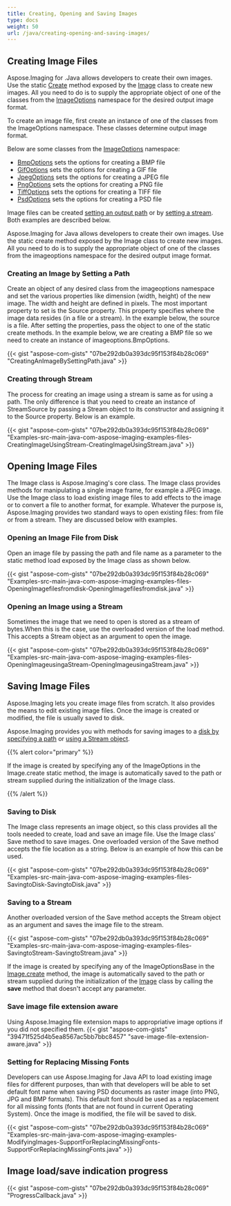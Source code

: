 ```yaml
---
title: Creating, Opening and Saving Images
type: docs
weight: 50
url: /java/creating-opening-and-saving-images/
---
```


## **Creating Image Files**
Aspose.Imaging for .Java allows developers to create their own images. Use the static [Create](https://reference.aspose.com/imaging/java/com.aspose.imaging/Image#create-com.aspose.imaging.Image:A-) method exposed by the [Image](https://reference.aspose.com/imaging/java/com.aspose.imaging/image) class to create new images. All you need to do is to supply the appropriate object of one of the classes from the [ImageOptions](https://reference.aspose.com/imaging/java/com.aspose.imaging.imageoptions/package-summary) namespace for the desired output image format.

To create an image file, first create an instance of one of the classes from the ImageOptions namespace. These classes determine output image format.

Below are some classes from the [ImageOptions](https://reference.aspose.com/imaging/java) namespace:

- [BmpOptions](https://reference.aspose.com/imaging/java/com.aspose.imaging.imageoptions/bmpoptions) sets the options for creating a BMP file
- [GifOptions](https://reference.aspose.com/imaging/java/com.aspose.imaging.imageoptions/gifoptions) sets the options for creating a GIF file
- [JpegOptions](https://reference.aspose.com/imaging/java/com.aspose.imaging.imageoptions/jpegoptions) sets the options for creating a JPEG file
- [PngOptions](https://reference.aspose.com/imaging/java/com.aspose.imaging.imageoptions/pngoptions) sets the options for creating a PNG file
- [TiffOptions](https://reference.aspose.com/imaging/java/com.aspose.imaging.imageoptions/tiffoptions) sets the options for creating a TIFF file
- [PsdOptions](https://reference.aspose.com/imaging/java/com.aspose.imaging.imageoptions/psdoptions) sets the options for creating a PSD file

Image files can be created [setting an output path](https://docs.aspose.com/imaging/net/drawing-images/#DrawingandFormattingImages-CreatingbySettingPath) or by [setting a stream](https://docs.aspose.com/imaging/net/drawing-images/#DrawingandFormattingImages-CreatingUsingStream). Both examples are described below.

Aspose.Imaging for Java allows developers to create their own images. Use the static create method exposed by the Image class to create new images. All you need to do is to supply the appropriate object of one of the classes from the imageoptions namespace for the desired output image format.
### **Creating an Image by Setting a Path**
Create an object of any desired class from the imageoptions namespace and set the various properties like dimension (width, height) of the new image. The width and height are defined in pixels. The most important property to set is the Source property. This property specifies where the image data resides (in a file or a stream). In the example below, the source is a file. After setting the properties, pass the object to one of the static create methods. In the example below, we are creating a BMP file so we need to create an instance of imageoptions.BmpOptions.

{{< gist "aspose-com-gists" "07be292db0a393dc95f153f84b28c069" "CreatingAnImageBySettingPath.java" >}}
### **Creating through Stream**
The process for creating an image using a stream is same as for using a path. The only difference is that you need to create an instance of StreamSource by passing a Stream object to its constructor and assigning it to the Source property. Below is an example.

{{< gist "aspose-com-gists" "07be292db0a393dc95f153f84b28c069" "Examples-src-main-java-com-aspose-imaging-examples-files-CreatingImageUsingStream-CreatingImageUsingStream.java" >}}


## **Opening Image Files**
The Image class is Aspose.Imaging's core class. The Image class provides methods for manipulating a single image frame, for example a JPEG image. Use the Image class to load existing image files to add effects to the image or to convert a file to another format, for example. Whatever the purpose is, Aspose.Imaging provides two standard ways to open existing files: from file or from a stream. They are discussed below with examples.
### **Opening an Image File from Disk**
Open an image file by passing the path and file name as a parameter to the static method load exposed by the Image class as shown below.

{{< gist "aspose-com-gists" "07be292db0a393dc95f153f84b28c069" "Examples-src-main-java-com-aspose-imaging-examples-files-OpeningImagefilesfromdisk-OpeningImagefilesfromdisk.java" >}}


### **Opening an Image using a Stream**
Sometimes the image that we need to open is stored as a stream of bytes.When this is the case, use the overloaded version of the load method. This accepts a Stream object as an argument to open the image.

{{< gist "aspose-com-gists" "07be292db0a393dc95f153f84b28c069" "Examples-src-main-java-com-aspose-imaging-examples-files-OpeningImageusingaStream-OpeningImageusingaStream.java" >}}
## **Saving Image Files**
Aspose.Imaging lets you create image files from scratch. It also provides the means to edit existing image files. Once the image is created or modified, the file is usually saved to disk.

Aspose.Imaging provides you with methods for saving images to a [disk by specifying a path](/imaging/java/creating-2c-opening-and-saving-images/) or [using a Stream object](/imaging/java/creating-2c-opening-and-saving-images/).

{{% alert color="primary" %}} 

If the image is created by specifying any of the ImageOptions in the Image.create static method, the image is automatically saved to the path or stream supplied during the initialization of the Image class.

{{% /alert %}} 
### **Saving to Disk**
The Image class represents an image object, so this class provides all the tools needed to create, load and save an image file. Use the Image class' Save method to save images. One overloaded version of the Save method accepts the file location as a string. Below is an example of how this can be used.

{{< gist "aspose-com-gists" "07be292db0a393dc95f153f84b28c069" "Examples-src-main-java-com-aspose-imaging-examples-files-SavingtoDisk-SavingtoDisk.java" >}}


### **Saving to a Stream**
Another overloaded version of the Save method accepts the Stream object as an argument and saves the image file to the stream.

{{< gist "aspose-com-gists" "07be292db0a393dc95f153f84b28c069" "Examples-src-main-java-com-aspose-imaging-examples-files-SavingtoStream-SavingtoStream.java" >}}

If the image is created by specifying any of the ImageOptionsBase in the [Image.create](https://reference.aspose.com/imaging/java/com.aspose.imaging/Image#create-com.aspose.imaging.ImageOptionsBase-int-int-) method, the image is automatically saved to the path or stream supplied during the initialization of the [Image](https://reference.aspose.com/imaging/java/com.aspose.imaging/Image) class by calling the **save** method that doesn't accept any parameter.

### **Save image file extension aware**
Using Aspose.Imaging file extension maps to appropriative image options if you did not specified them.
{{< gist "aspose-com-gists" "39471f525d4b5ea8567ac5bb7bbc8457" "save-image-file-extension-aware.java" >}}

### **Setting for Replacing Missing Fonts**
Developers can use Aspose.Imaging for Java API to load existing image files for different purposes, than with that developers will be able to set default font name when saving PSD documents as raster image (into PNG, JPG and BMP formats). This default font should be used as a replacement for all missing fonts (fonts that are not found in current Operating System). Once the image is modified, the file will be saved to disk.

{{< gist "aspose-com-gists" "07be292db0a393dc95f153f84b28c069" "Examples-src-main-java-com-aspose-imaging-examples-ModifyingImages-SupportForReplacingMissingFonts-SupportForReplacingMissingFonts.java" >}}

## **Image load/save indication progress**
{{< gist "aspose-com-gists" "07be292db0a393dc95f153f84b28c069" "ProgressCallback.java" >}}
